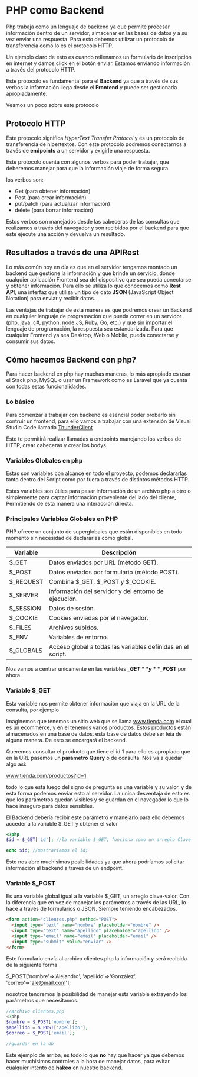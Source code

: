# PHP como Backend

Php trabaja como un lenguaje de backend ya que permite procesar información dentro de un servidor, almacenar en las bases de datos y a su vez enviar una respuesta. Para esto debemos utilizar un protocolo de transferencia como lo es el protocolo HTTP.

Un ejemplo claro de esto es cuando rellenamos un formulario de inscripción en internet y damos click en el botón enviar. Estamos enviando información a través del protocolo HTTP.

Este protocolo es fundamental para el **Backend** ya que a través de sus verbos la información llega desde el **Frontend** y puede ser gestionada apropiadamente.

Veamos un poco sobre este protocolo

## Protocolo HTTP

Este protocolo significa _HyperText Transfer Protocol_ y es un protocolo de transferencia de hipertextos. Con este protocolo podremos conectarnos a través de **endpoints** a un servidor y exigirle una respuesta.

Este protocolo cuenta con algunos verbos para poder trabajar, que deberemos manejar para que la información viaje de forma segura.

los verbos son:

- Get (para obtener información)
- Post (para crear información)
- put/patch (para actualizar información)
- delete (para borrar información)

Estos verbos son manejados desde las cabeceras de las consultas que realizamos a través del navegador y son recibidos por el backend para que este ejecute una acción y devuelva un resultado.

## Resultados a través de una APIRest

Lo más común hoy en día es que en el servidor tengamos montado un backend que gestione la información y que brinde un servicio, donde cualquier aplicación Frontend sea del dispositivo que sea pueda conectarse y obtener información. Para ello se utiliza lo que conocemos como **Rest API**, una interfaz que utiliza un tipo de dato **JSON** (JavaScript Object Notation) para enviar y recibir datos.

Las ventajas de trabajar de esta manera es que podremos crear un Backend en cualquier lenguaje de programación que pueda correr en un servidor (php, java, c#, python, node.JS, Ruby, Go, etc.) y que sin importar el lenguaje de programación, la respuesta sea estandarizada. Para que cualquier Frontend ya sea Desktop, Web o Mobile, pueda conectarse y consumir sus datos.

## Cómo hacemos Backend con php?

Para hacer backend en php hay muchas maneras, lo más apropiado es usar el Stack php, MySQL o usar un Framework como es Laravel que ya cuenta con todas estas funcionalidades.

### Lo básico

Para comenzar a trabajar con backend es esencial poder probarlo sin contruir un frontend, para ello vamos a trabajar con una extensión de Visual Studio Code llamada [ThunderClient](https://marketplace.visualstudio.com/items?itemName=rangav.vscode-thunder-client)

Este te permitirá realizar llamadas a endpoints manejando los verbos de HTTP, crear cabeceras y crear los bodys.

### Variables Globales en php

Estas son variables con alcance en todo el proyecto, podemos declararlas tanto dentro del Script como por fuera a través de distintos métodos HTTP.

Estas variables son útiles para pasar información de un archivo php a otro o simplemente para captar información proveniente del lado del cliente, Permitiendo de esta manera una interacción directa.

### Principales Variables Globales en PHP

PHP ofrece un conjunto de superglobales que están disponibles en todo momento sin necesidad de declararlas como global.

| **Variable** | **Descripción**                                             |
| ------------ | ----------------------------------------------------------- |
| $\_GET       | Datos enviados por URL (método GET).                        |
| $\_POST      | Datos enviados por formulario (método POST).                |
| $\_REQUEST   | Combina $\_GET, $\_POST y $\_COOKIE.                        |
| $\_SERVER    | Información del servidor y del entorno de ejecución.        |
| $\_SESSION   | Datos de sesión.                                            |
| $\_COOKIE    | Cookies enviadas por el navegador.                          |
| $\_FILES     | Archivos subidos.                                           |
| $\_ENV       | Variables de entorno.                                       |
| $\_GLOBALS   | Acceso global a todas las variables definidas en el script. |

Nos vamos a centrar unicamente en las variables **$\_GET** y **$\_POST** por ahora.

### Variable $\_GET

Esta variable nos permite obtener información que viaja en la URL de la consulta, por ejemplo

Imaginemos que tenemos un sitio web que se llama www.tienda.com el cual es un ecommerce, y en el tenemos varios productos. Estos productos están almacenados en una base de datos. esta base de datos debe ser leía de alguna manera. De esto se encargará el backend.

Queremos consultar el producto que tiene el id 1 para ello es apropiado que en la URL pasemos un **parámetro Query** o de consulta. Nos va a quedar algo así:

www.tienda.com/productos?id=1

todo lo que está luego del signo de pregunta es una variable y su valor. y de esta forma podemos enviar esto al servidor. La unica desventaja de esto es que los parámetros quedan visibles y se guardan en el navegador lo que lo hace inseguro para datos sensibles.

El Backend debería recibir este parámetro y manejarlo para ello debemos acceder a la variable $\_GET y obtener el valor

```php
<?php
$id = $_GET['id']; //la variable $_GET, funciona como un arreglo Clave valor que contiene los parámetros enviados por la url.

echo $id; //mostraríamos el id;

```

Esto nos abre muchisimas posibilidades ya que ahora podríamos solicitar información al backend a través de un endpoint.

### Variable $\_POST

Es una variable global igual a la variable $\_GET, un arreglo clave-valor. Con la diferencia que en vez de manejar los parámetros a través de las URL, lo hace a través de formularios o JSON. Siempre teniendo encabezados.

```html
<form action="clientes.php" method="POST">
  <input type="text" name="nombre" placeholder="nombre" />
  <input type="text" name="apellido" placeholder="apellido" />
  <input type="email" name="email" placeholder="email" />
  <input type="submit" value="enviar" />
</form>
```

Este formulario envía al archivo clientes.php la información y será recibida de la siguiente forma

$\_POST['nombre'=>'Alejandro', 'apellido'=>'González', 'correo'=>'ale@mail.com'];

nosotros tendremos la posibilidad de manejar esta variable extrayendo los parámetros que necesitamos.

```php
//archivo clientes.php
<?php
$nombre = $_POST['nombre'];
$apellido = $_POST['apellido'];
$correo = $_POST['email'];

//guardar en la db
```

Este ejemplo de arriba, es todo lo que **no** hay que hacer ya que debemos hacer muchisimos controles a la hora de manejar datos, para evitar cualquier intento de **hakeo** en nuestro backend.
